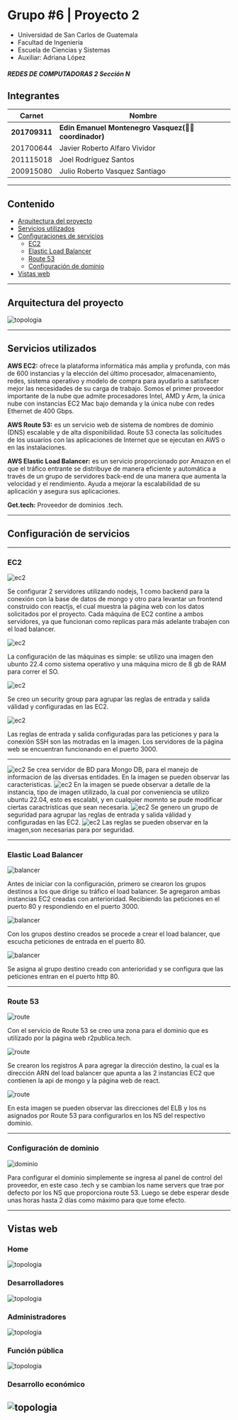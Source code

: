 # **Grupo #6 | Proyecto 2**
- Universidad de San Carlos de Guatemala
- Facultad de Ingeniería
- Escuela de Ciencias y Sistemas
- Auxiliar: Adriana López
##### REDES DE COMPUTADORAS 2 Sección N

## **Integrantes**
| Carnet    | Nombre |
| ------    | ------ |
| **201709311** | **Edin Emanuel Montenegro Vasquez(👮🏽 coordinador)** |
| 201700644 | Javier Roberto Alfaro Vividor |
| 201115018 | Joel Rodríguez Santos |
| 200915080 | Julio Roberto Vasquez Santiago  |


---

## Contenido

* [Arquitectura del proyecto](#arquitectura-del-proyecto)
* [Servicios utilizados](#servicios-utilizados)
* [Configuraciones de servicios ](#configuraciones-de-servicios)
    * [EC2](#ec2)
    * [Elastic Load Balancer](#elastic-load-balancer)
    * [Route 53](#route-53)
    * [Configuración de dominio](#configuración-de-dominio)
* [Vistas web](#vistas-web)

---

## Arquitectura del proyecto

![topologia](./images/arquitectura.png)

---
## Servicios utilizados


**AWS EC2:** ofrece la plataforma informática más amplia y profunda, con más de 600 instancias y la elección del último procesador, almacenamiento, redes, sistema operativo y modelo de compra para ayudarlo a satisfacer mejor las necesidades de su carga de trabajo. Somos el primer proveedor importante de la nube que admite procesadores Intel, AMD y Arm, la única nube con instancias EC2 Mac bajo demanda y la única nube con redes Ethernet de 400 Gbps.

**AWS Route 53:** es un servicio web de sistema de nombres de dominio (DNS) escalable y de alta disponibilidad. Route 53 conecta las solicitudes de los usuarios con las aplicaciones de Internet que se ejecutan en AWS o en las instalaciones.

**AWS Elastic Load Balancer:** es un servicio proporcionado por Amazon en el que el tráfico entrante se distribuye de manera eficiente y automática a través de un grupo de servidores back-end de una manera que aumenta la velocidad y el rendimiento. Ayuda a mejorar la escalabilidad de su aplicación y asegura sus aplicaciones.

**Get.tech:** Proveedor de dominios .tech.

---

## Configuración de servicios 

---
### EC2

![ec2](./images/ec21.png)

Se configurar 2 servidores utilizando nodejs, 1 como backend para la conexión con la base de datos de mongo y otro para levantar un frontend construido con reactjs, el cual muestra la página web con los datos solicitados por el proyecto. Cada máquina de EC2 contine a ambos servidores, ya que funcionan como replicas para más adelante trabajen con el load balancer.

![ec2](./images/ec22.png)

La configuración de las máquinas es simple: se utilizo una imagen den ubunto 22.4 como sistema operativo y una máquina micro de 8 gb de RAM para correr el SO.

![ec2](./images/ec24.png)

Se creo un security group para agrupar las reglas de entrada y salida válidad y configuradas en las EC2.

![ec2](./images/ec23.png)

Las reglas de entrada y salida configuradas para las peticiones y para la conexión SSH son las motradas en la imagen. Los servidores de la página web se encuentran funcionando en el puerto 3000.

---
![ec2](./images/ec25.png)
 Se crea servidor  de BD para Mongo DB, para el manejo de informacion de las diversas entidades. En la imagen se pueden observar las caracteristicas.
![ec2](./images/ec26.png)
En la imagen se puede observar a detalle de la instancia, tipo de imagen utilizado, la cual por conveniencia se utilizo ubuntu 22.04, esto es escalabl, y en cualquier momnto se pude modificar ciertas caractristicas que sean necesaria.
![ec2](./images/ec27.png)
Se genero un grupo de seguridad  para agrupar las reglas de entrada y salida válidad y configuradas en las EC2.
![ec2](./images/ec28.png)
 Las reglas se pueden observar en la imagen,son necesarias para por seguridad.
 
---

### Elastic Load Balancer

![balancer](./images/balancer3.png)

Antes de iniciar con la configuración, primero se crearon los grupos destinos a los que dirige su tráfico el load balancer. Se agregaron ambas instancias EC2 creadas con anterioridad. Recibiendo las peticiones en el puerto 80 y respondiendo en el puerto 3000.

![balancer](./images/balancer1.png)

Con los grupos destino creados se procede a crear el load balancer, que escucha peticiones de entrada en el puerto 80.

![balancer](./images/balancer2.png)

Se asigna al grupo destino creado con anterioridad y se configura que las peticiones entran en el puerto http 80.

---

### Route 53

![route](./images/route1.png)

Con el servicio de Route 53 se creo una zona para el dominio que es utilizado por la página web r2publica.tech.

![route](./images/route2.png)

Se crearon los registros A para agregar la dirección destino, la cual es la dirección ARN del load balancer que apunta a las 2 instancias EC2 que contienen la api de mongo y la página web de react.

![route](./images/route3.png)

En esta imagen se pueden observar las direcciones del ELB y los ns asignados por Route 53 para configurarlos en los NS del respectivo dominio.

---
### Configuración de dominio

![dominio](./images/dominio.png)

Para configurar el dominio simplemente se ingresa al panel de control del proveedor, en este caso .tech y se cambian los name servers que trae por defecto por los NS que proporciona route 53. Luego se debe esperar desde unas horas hasta 2 días como máximo para que tome efecto.


---

## Vistas web

### Home
![topologia](./images/web_home.png)
### Desarrolladores
![topologia](./images/web_dev.png)
### Administradores
![topologia](./images/web_admin.png)
### Función pública
![topologia](./images/web_pub.png)
### Desarrollo económico 
![topologia](./images/web_eco.png)
---


